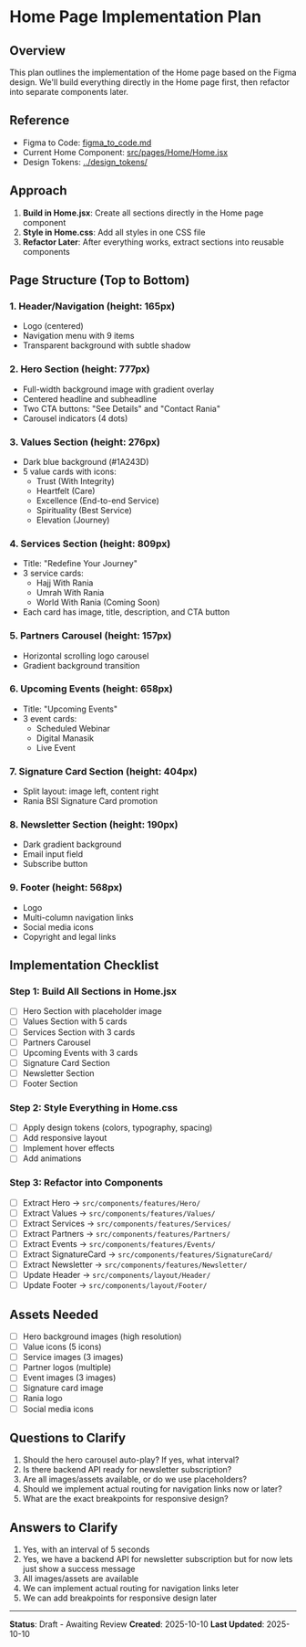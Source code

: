 # Home Page Implementation Plan

## Overview
This plan outlines the implementation of the Home page based on the Figma design. We'll build everything directly in the Home page first, then refactor into separate components later.

## Reference
- Figma to Code: [figma_to_code.md](./figma_to_code.md)
- Current Home Component: [src/pages/Home/Home.jsx](../../src/pages/Home/Home.jsx)
- Design Tokens: [../design_tokens/](../design_tokens/)

## Approach
1. **Build in Home.jsx**: Create all sections directly in the Home page component
2. **Style in Home.css**: Add all styles in one CSS file
3. **Refactor Later**: After everything works, extract sections into reusable components

## Page Structure (Top to Bottom)

### 1. Header/Navigation (height: 165px)
- Logo (centered)
- Navigation menu with 9 items
- Transparent background with subtle shadow

### 2. Hero Section (height: 777px)
- Full-width background image with gradient overlay
- Centered headline and subheadline
- Two CTA buttons: "See Details" and "Contact Rania"
- Carousel indicators (4 dots)

### 3. Values Section (height: 276px)
- Dark blue background (#1A243D)
- 5 value cards with icons:
  - Trust (With Integrity)
  - Heartfelt (Care)
  - Excellence (End-to-end Service)
  - Spirituality (Best Service)
  - Elevation (Journey)

### 4. Services Section (height: 809px)
- Title: "Redefine Your Journey"
- 3 service cards:
  - Hajj With Rania
  - Umrah With Rania
  - World With Rania (Coming Soon)
- Each card has image, title, description, and CTA button

### 5. Partners Carousel (height: 157px)
- Horizontal scrolling logo carousel
- Gradient background transition

### 6. Upcoming Events (height: 658px)
- Title: "Upcoming Events"
- 3 event cards:
  - Scheduled Webinar
  - Digital Manasik
  - Live Event

### 7. Signature Card Section (height: 404px)
- Split layout: image left, content right
- Rania BSI Signature Card promotion

### 8. Newsletter Section (height: 190px)
- Dark gradient background
- Email input field
- Subscribe button

### 9. Footer (height: 568px)
- Logo
- Multi-column navigation links
- Social media icons
- Copyright and legal links

## Implementation Checklist

### Step 1: Build All Sections in Home.jsx
- [ ] Hero Section with placeholder image
- [ ] Values Section with 5 cards
- [ ] Services Section with 3 cards
- [ ] Partners Carousel
- [ ] Upcoming Events with 3 cards
- [ ] Signature Card Section
- [ ] Newsletter Section
- [ ] Footer Section

### Step 2: Style Everything in Home.css
- [ ] Apply design tokens (colors, typography, spacing)
- [ ] Add responsive layout
- [ ] Implement hover effects
- [ ] Add animations

### Step 3: Refactor into Components
- [ ] Extract Hero → `src/components/features/Hero/`
- [ ] Extract Values → `src/components/features/Values/`
- [ ] Extract Services → `src/components/features/Services/`
- [ ] Extract Partners → `src/components/features/Partners/`
- [ ] Extract Events → `src/components/features/Events/`
- [ ] Extract SignatureCard → `src/components/features/SignatureCard/`
- [ ] Extract Newsletter → `src/components/features/Newsletter/`
- [ ] Update Header → `src/components/layout/Header/`
- [ ] Update Footer → `src/components/layout/Footer/`

## Assets Needed
- [ ] Hero background images (high resolution)
- [ ] Value icons (5 icons)
- [ ] Service images (3 images)
- [ ] Partner logos (multiple)
- [ ] Event images (3 images)
- [ ] Signature card image
- [ ] Rania logo
- [ ] Social media icons

## Questions to Clarify
1. Should the hero carousel auto-play? If yes, what interval?
2. Is there backend API ready for newsletter subscription?
3. Are all images/assets available, or do we use placeholders?
4. Should we implement actual routing for navigation links now or later?
5. What are the exact breakpoints for responsive design?

## Answers to Clarify
1. Yes, with an interval of 5 seconds
2. Yes, we have a backend API for newsletter subscription but for now lets just show a success message
3. All images/assets are available
4. We can implement actual routing for navigation links leter
5. We can add breakpoints for responsive design later
---

**Status**: Draft - Awaiting Review
**Created**: 2025-10-10
**Last Updated**: 2025-10-10
